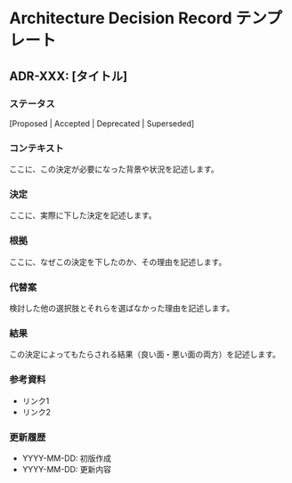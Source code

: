 # Architecture Decision Record テンプレート

## ADR-XXX: [タイトル]

### ステータス
[Proposed | Accepted | Deprecated | Superseded]

### コンテキスト
ここに、この決定が必要になった背景や状況を記述します。

### 決定
ここに、実際に下した決定を記述します。

### 根拠
ここに、なぜこの決定を下したのか、その理由を記述します。

### 代替案
検討した他の選択肢とそれらを選ばなかった理由を記述します。

### 結果
この決定によってもたらされる結果（良い面・悪い面の両方）を記述します。

### 参考資料
- リンク1
- リンク2

### 更新履歴
- YYYY-MM-DD: 初版作成
- YYYY-MM-DD: 更新内容
